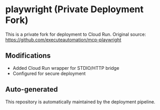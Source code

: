 # playwright (Private Deployment Fork)

This is a private fork for deployment to Cloud Run.
Original source: https://github.com/executeautomation/mcp-playwright

## Modifications
- Added Cloud Run wrapper for STDIO/HTTP bridge
- Configured for secure deployment

## Auto-generated
This repository is automatically maintained by the deployment pipeline.
